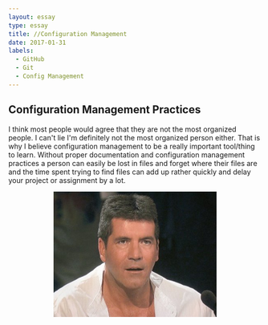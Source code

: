 ```yaml
---
layout: essay
type: essay
title: //Configuration Management
date: 2017-01-31
labels:
  - GitHub
  - Git
  - Config Management
---
```


## Configuration Management Practices

I think most people would agree that they are not the most organized people. I can't lie I'm definitely not the most organized person either. That is why I believe
configuration management to be a really important tool/thing to learn. Without proper documentation and configuration management practices a person can easily be lost
in files and forget where their files are and the time spent trying to find files can add up rather quickly and delay your project or assignment by a lot.

<p align="center">
  <img src="../images/simon.png" height="250" width="325"/>
</p>

